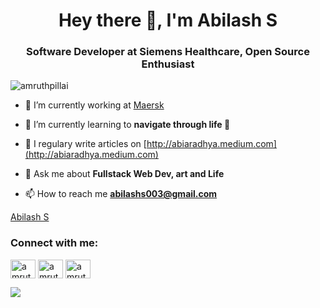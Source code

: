 <h1 align="center">Hey there 👋, I'm Abilash S</h1>
<h3 align="center">Software Developer at Siemens Healthcare, Open Source Enthusiast</h3>

<p align="left"> <img src="https://komarev.com/ghpvc/?username=amruthPillai" alt="amruthpillai" /> </p>

- 🔭 I’m currently working at [Maersk](https://www.maersk.com/)

- 🌱 I’m currently learning to **navigate through life 🚢**

- 📝 I regulary write articles on  [http://abiaradhya.medium.com](http://abiaradhya.medium.com)

- 💬 Ask me about **Fullstack Web Dev, art and Life**

- 📫 How to reach me **abilashs003@gmail.com**


<div class="badge-base LI-profile-badge" data-locale="en_US" data-size="medium" data-theme="dark" data-type="VERTICAL" data-vanity="abilashs003" data-version="v1"><a class="badge-base__link LI-simple-link" href="https://in.linkedin.com/in/abilashs003?trk=profile-badge">Abilash S</a></div>
<p align="left">
<h3 align="left">Connect with me:</h3>
<a href="https://dev.to/abilashs003" target="blank"><img align="center" src="https://cdn.jsdelivr.net/npm/simple-icons@3.0.1/icons/dev-dot-to.svg" alt="amruthpillai" height="30" width="40" /></a>
<a href="https://www.linkedin.com/in/abilash-s-aa305997/" target="blank"><img align="center" src="https://cdn.jsdelivr.net/npm/simple-icons@3.0.1/icons/linkedin.svg" alt="amruthpillai" height="30" width="40" /></a>
<a href="https://www.instagram.com/abi_aradhya/" target="blank"><img align="center" src="https://cdn.jsdelivr.net/npm/simple-icons@3.0.1/icons/instagram.svg" alt="amruthpillai" height="30" width="40" /></a>

![](https://hit.yhype.me/github/profile?user_id=28189829)
